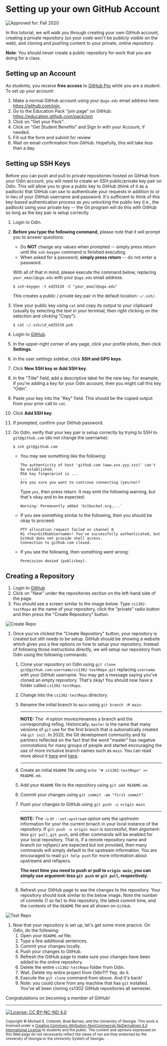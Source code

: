 # Setting up your own GitHub Account

![Approved for: Fall 2020](https://img.shields.io/badge/Approved%20for-Fall%202020-blueviolet)

In this tutorial, we will walk you through creating your own GitHub account, creating a private repository 
(so your code won't be publicly visible on the web), and cloning and pushing content to your private, 
online repository.

**Note**: You should never create a public repository for work that you are doing for a class.

## Setting up an Account

As students, you receive **free access** to [GitHub Pro](https://github.com/pricing) while you are a student.
To set up your account:

1. Make a normal GitHub account using your `@uga.edu` email address here: https://github.com/join 
1. Go to the Education Pack "join page" on GitHub: https://education.github.com/pack/join
1. Click on "Get your Pack".
1. Click on “Get Student Benefits” and Sign In with your Account, if needed.
1. Fill out the form and submit for review
1. Wait on email confirmation from GitHub. Hopefully, this will take less than a day.

## Setting up SSH Keys

Before you can push and pull to private repositories hosted on GitHub from your Odin account, you
will need to create an SSH public/private key pair on Odin. This will allow you to give a public
key to GitHub (think of it as a padlock) that GitHub can use to authenticate your requests in
addition to or in lieu of your GitHub username and password. It's sufficient to think of this 
key-based authentication process as you unlocking the public key (i.e., the padlock) using your
private key -- the Git program will do this with GitHub so long as the key pair is setup correctly. 

1. Login to Odin.

1. **Before you type the following command,** please note that it will prompt you to answer
   questions. 
   
   * Do **NOT** change any values when prompted -- simply press return until the `ssh-keygen`
     command is finished executing. 
   * When asked for a password, **simply press return** -- do not enter a password. 
   
   With all of that in mind, please execute the command below, replacing `your_email@uga.edu` 
   with your `@uga.edu` email address.
   
   ```
   $ ssh-keygen -t ed25519 -C "your_email@uga.edu"
   ```
  
   This creates a public / private key pair in the default location: `~/.ssh/`.
  
1. View your public key using `cat` and copy its output to your clipboard (usually by selecting
   the text in your terminal, then right clicking on the selection and clicking "Copy"):

   ```
   $ cat ~/.ssh/id_ed25519.pub
   ```
   
1. Login to [GitHub](https://www.github.com/).

1. In the upper-right corner of any page, click your profile photo, then click **Settings**.

1. In the user settings sidebar, click **SSH and GPG keys**.

1. Click **New SSH key or Add SSH key**.

1. In the "Title" field, add a descriptive label for the new key. 
   For example, if you're adding a key for your Odin account, then you might call this 
   key "Odin".
   
1. Paste your key into the "Key" field. This should be the copied output from your prior
   call to `cat`.
   
1. Click **Add SSH key**.

1. If prompted, confirm your GitHub password.

1. On Odin, verify that your key pair is setup correctly by trying to SSH to
   `git@github.com` (do not change the username):
   
   ```
   $ ssh git@github.com
   ```
   
   * You may see something like the following:
     
     ```
     The authenticity of host 'github.com (www.xxx.yyy.zzz)' can't be established.
     RSA key fingerprint is ...
     ...
     Are you sure you want to continue connecting (yes/no)?
     ```
     
     Type `yes`, then press return. It may emit the following warning, but
     that's okay and to be expected:
     
     ```
     Warning: Permanently added 'bitbucket.org,...`
     ```
   
   * If you see something similar to the following, then you should be okay to proceed:
   
     ```
     PTY allocation request failed on channel 0
     Hi <YourGitHubUsername>! You've successfully authenticated, but GitHub does not provide shell access.
     Connection to github.com closed.
     ```
     
   * If you see the following, then something went wrong:

     ```
     Permission denied (publickey).
     ```

## Creating a Repository

1. Login to [GitHub](https://www.github.com/)
1. Click on "New" under the repositories section on the left-hand side of the page.
1. You should see a screen similar to the image below. Type `cs1302-testRepo`
   as the name of your repository, click the "private" radio button and then press
   the "Create Repository" button.

![Create Repo](https://github.com/cs1302uga/cs1302-tutorials/raw/master/img/create_repo.png)

1. Once you've clicked the "Create Repository" button, your repository is created
   but still needs to be setup. GitHub should be showing a website which gives you
   a few options on how to setup your repository. Instead of following those instructions
   directly, we will setup our repository from Odin using the following commands:
   
   1. Clone your repository on Odin using `git clone git@github.com:username/cs1302-testRepo.git`
      replacing `username` with your GitHub username. You may get a message saying
      you've cloned an empty repository. That's okay! You should now have a folder
      called `cs1302-testRepo`.
   1. Change into the `cs1302-testRepo` directory.
   1. Rename the initial branch to `main` using `git branch -M main`.

      ----
      
      **NOTE:** The `-M` option moves/renames a branch and the corresponding reflog. 
      Historically, `master` is the name that many versions of `git` use for the 
      first branch that is automatically created via `git init`. In 2020, the Git development
      community and its partners reflected on the fact that the word "master" has negative 
      connotations for many groups of people and started encouraging the use of more inclusive 
      branch names such as `main`. You can read more about it 
      [here](https://sfconservancy.org/news/2020/jun/23/gitbranchname/) and
      [here](https://github.com/github/renaming).
      
      ----
      
   1. Create an initial `README` file using `echo "# cs1302-testRepo" >> README.md`.
   1. Add your `README` file to the repository using `git add README.md`.
   1. Commit your changes using `git commit -am "first commit"`.
   1. Push your changes to GitHub using `git push -u origin main`
      
      ----
      
      **NOTE:** The `-u` or `--set-upstream` option sets the *upstream* information 
      for your the current brnach in your local instance of the repository. If 
      `git push -u origin main` is successful, then argument-less `git pull`, `git push`, 
      and other commands will be enabled for your local repository. That is, if a remote repository name 
      and branch (or *refspec*) are expected but not provided, then many commands 
      will simply default to the upstream information. You are encouraged to read 
      `git help push` for more information about upstreams and refspecs.
      
      **The next time you need to push or pull to `origin main`, you can
      simply use argument-less `git push` or `git pull`, respectively.** 
      
      ----
      
   1. Refresh your GitHub page to see the changes to the repository. Your repository should
      look similar to the below image. Note the number of commits (1 so far) to this
      repository, the latest commit time, and the contents of the `README` file are
      all shown on `GitHub`.
      
![Test Repo](https://github.com/cs1302uga/cs1302-tutorials/raw/master/img/testRepo.png)


1. Now that your repository is set up, let's get some more pracice. On Odin, do the following:
   1. Open your `README.md` file.
   1. Type a few additional sentences.
   1. Commit your changes locally.
   1. Push your changes to GitHub.
   1. Refresh the GitHub page to make sure your changes have been added to the online repository.
   1. Delete the entire `cs1302-testRepo` folder from Odin.
   1. Wait. Delete my entire project from Odin?!? Yep, do it.
   1. Execute the `git clone` command from above. And it's back!
   1. Note: you could clone from any machine that has `git` installed. You've all been cloning
      cs1302 GitHub repositories all semester.
      
Congratulations on becoming a member of GitHub!

<hr/>

[![License: CC BY-NC-ND 4.0](https://img.shields.io/badge/License-CC%20BY--NC--ND%204.0-lightgrey.svg)](http://creativecommons.org/licenses/by-nc-nd/4.0/)

<small>
Copyright &copy; Michael E. Cotterell, Brad Barnes, and the University of Georgia.
This work is licensed under a <a rel="license" href="http://creativecommons.org/licenses/by-nc-nd/4.0/">Creative Commons Attribution-NonCommercial-NoDerivatives 4.0 International License</a> to students and the public.
The content and opinions expressed on this Web page do not necessarily reflect the views of nor are they endorsed by the University of Georgia or the University System of Georgia.
</small>
